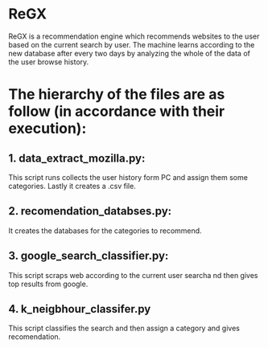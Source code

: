 # ReGX
ReGX is a recommendation engine which recommends websites to the user based on the current search by user. 
The machine learns according to the new database after every two days by analyzing the whole of the data of the user browse history.

# The hierarchy of the files are as follow (in accordance with their execution):
## 1. data_extract_mozilla.py:
This script runs collects the user history form PC and assign them some categories.
Lastly it creates a .csv file.

## 2. recomendation_databses.py:
It creates the databases for the categories to recommend.

## 3. google_search_classifier.py:
This script scraps web according to the current user searcha nd then gives top results from google.

## 4. k_neigbhour_classifer.py

This script classifies the search and then assign a category and gives recomendation.
